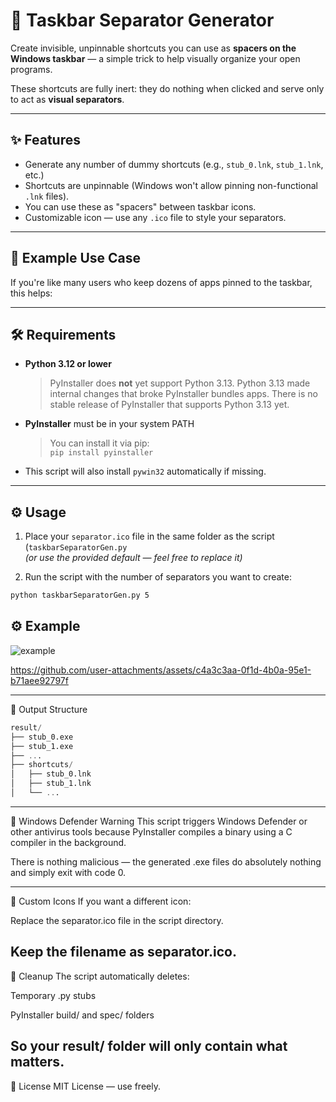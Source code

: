 # 🧱 Taskbar Separator Generator

Create invisible, unpinnable shortcuts you can use as **spacers on the Windows taskbar** — a simple trick to help visually organize your open programs.

These shortcuts are fully inert: they do nothing when clicked and serve only to act as **visual separators**.

---

## ✨ Features

- Generate any number of dummy shortcuts (e.g., `stub_0.lnk`, `stub_1.lnk`, etc.)
- Shortcuts are unpinnable (Windows won't allow pinning non-functional `.lnk` files).
- You can use these as "spacers" between taskbar icons.
- Customizable icon — use any `.ico` file to style your separators.

---

## 📸 Example Use Case

If you're like many users who keep dozens of apps pinned to the taskbar, this helps:


---

## 🛠 Requirements

- **Python 3.12 or lower**
  > PyInstaller does **not** yet support Python 3.13. Python 3.13 made internal changes that broke PyInstaller bundles apps. There is no stable release of PyInstaller that supports Python 3.13 yet.
- **PyInstaller** must be in your system PATH
  > You can install it via pip:  
  > `pip install pyinstaller`
- This script will also install `pywin32` automatically if missing.

---

## ⚙️ Usage

1. Place your `separator.ico` file in the same folder as the script (`taskbarSeparatorGen.py`  
   *(or use the provided default — feel free to replace it)*

2. Run the script with the number of separators you want to create:

```bash
python taskbarSeparatorGen.py 5
```
## ⚙️ Example
![example](https://github.com/user-attachments/assets/9e833ba3-db3d-4874-8399-e5a62cbb8bef)


https://github.com/user-attachments/assets/c4a3c3aa-0f1d-4b0a-95e1-b71aee92797f



---


📂 Output Structure
```sql
result/
├── stub_0.exe
├── stub_1.exe
├── ...
├── shortcuts/
│   ├── stub_0.lnk
│   ├── stub_1.lnk
│   └── ...
```

---

🚨 Windows Defender Warning
  This script triggers Windows Defender or other antivirus tools because PyInstaller compiles a binary using a C compiler in the background.
  
  There is nothing malicious — the generated .exe files do absolutely nothing and simply exit with code 0.

---
🎨 Custom Icons
  If you want a different icon:
  
  Replace the separator.ico file in the script directory.
  
  Keep the filename as separator.ico.
---

🧼 Cleanup
  The script automatically deletes:
  
  Temporary .py stubs
  
  PyInstaller build/ and spec/ folders
  
  So your result/ folder will only contain what matters.
---
📃 License
  MIT License — use freely.

